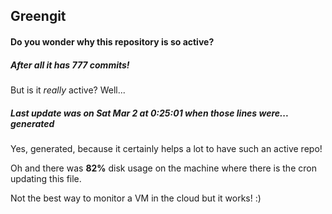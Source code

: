 ## Greengit

#### Do you wonder why this repository is so active?

##### After all it has 777 commits!

But is it *really* active? Well...

##### Last update was on Sat Mar 2 at 0:25:01 when those lines were... generated

Yes, generated, because it certainly helps a lot to have such an active repo!

Oh and there was **82%** disk usage on the machine
where there is the cron updating this file.

Not the best way to monitor a VM in the cloud but it works! :)
